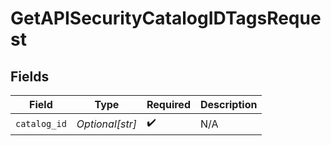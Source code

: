 # GetAPISecurityCatalogIDTagsRequest


## Fields

| Field              | Type               | Required           | Description        |
| ------------------ | ------------------ | ------------------ | ------------------ |
| `catalog_id`       | *Optional[str]*    | :heavy_check_mark: | N/A                |
